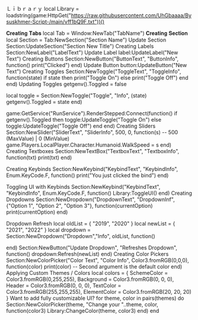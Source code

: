 Ｌｉｂｒａｒｙ 
local Library = loadstring(game:HttpGet("https://raw.githubusercontent.com/UhGbaaaa/Bysuskhmer-Script-/main/vff1bQ9F.txt"))()

𝐂𝐫𝐞𝐚𝐭𝐢𝐧𝐠 𝐓𝐚𝐛𝐬
local Tab = Window:NewTab("TabName")
𝐂𝐫𝐞𝐚𝐭𝐢𝐧𝐠 𝐒𝐞𝐜𝐭𝐢𝐨𝐧
local Section = Tab:NewSection("Section Name")
Update Section
Section:UpdateSection("Section New Title")
Creating Labels
Section:NewLabel("LabelText")
Update Label
label:UpdateLabel("New Text")
Creating Buttons
Section:NewButton("ButtonText", "ButtonInfo", function()
    print("Clicked")
end)
Update Button
button:UpdateButton("New Text")
Creating Toggles
Section:NewToggle("ToggleText", "ToggleInfo", function(state)
    if state then
        print("Toggle On")
    else
        print("Toggle Off")
    end
end)
Updating Toggles
getgenv().Toggled = false

local toggle = Section:NewToggle("Toggle", "Info", (state)
    getgenv().Toggled = state
end)

game:GetService("RunService").RenderStepped:Connect(function()
	if getgenv().Toggled then
		toggle:UpdateToggle("Toggle On")
	else
		toggle:UpdateToggle("Toggle Off")
	end
end)
Creating Sliders
Section:NewSlider("SliderText", "SliderInfo", 500, 0, function(s) -- 500 (MaxValue) | 0 (MinValue)
    game.Players.LocalPlayer.Character.Humanoid.WalkSpeed = s
end)
Creating Textboxes
Section:NewTextBox("TextboxText", "TextboxInfo", function(txt)
	print(txt)
end)

Creating Keybinds
Section:NewKeybind("KeybindText", "KeybindInfo", Enum.KeyCode.F, function()
	print("You just clicked the bind")
end)

Toggling UI with Keybinds
Section:NewKeybind("KeybindText", "KeybindInfo", Enum.KeyCode.F, function()
	Library:ToggleUI()
end)
Creating Dropdowns
Section:NewDropdown("DropdownText", "DropdownInf", {"Option 1", "Option 2", "Option 3"}, function(currentOption)
    print(currentOption)
end)

Dropdown Refresh
local oldList = {
  "2019",
  "2020"
}
local newList = {
  "2021",
  "2022"
}
local dropdown = Section:NewDropdown("Dropdown","Info", oldList, function()

end)
Section:NewButton("Update Dropdown", "Refreshes Dropdown", function()
  dropdown:Refresh(newList)
end)
Creating Color Pickers
Section:NewColorPicker("Color Text", "Color Info", Color3.fromRGB(0,0,0), function(color)
    print(color)
    -- Second argument is the default color
end)
Applying Custom Themes / Colors
local colors = {
    SchemeColor = Color3.fromRGB(0,255,255),
    Background = Color3.fromRGB(0, 0, 0),
    Header = Color3.fromRGB(0, 0, 0),
    TextColor = Color3.fromRGB(255,255,255),
    ElementColor = Color3.fromRGB(20, 20, 20)
}
Want to add fully customizable UI?
for theme, color in pairs(themes) do
    Section:NewColorPicker(theme, "Change your "..theme, color, function(color3)
        Library:ChangeColor(theme, color3)
    end)
end
